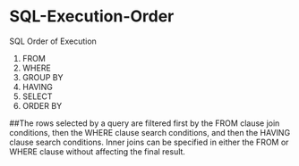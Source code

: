# SQL-Execution-Order
SQL Order of Execution
1. FROM
2. WHERE
3. GROUP BY
4. HAVING
5. SELECT
6. ORDER BY

##The rows selected by a query are filtered first by the FROM clause join conditions, then the WHERE clause search conditions, and then the HAVING clause search conditions. Inner joins can be specified in either the FROM or WHERE clause without affecting the final result.
